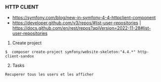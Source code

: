 ### HTTP CLIENT 

- https://symfony.com/blog/new-in-symfony-4-4-httpclient-component
- https://developer.github.com/v3/repos/#list-user-repositories | https://docs.github.com/en/rest/repos?apiVersion=2022-11-28#list-user-repositories

1. Create project
```
$  composer create-project symfony/website-skeleton:"4.4.*" http-client-sandox
```


2. Tasks 
```
Recuperer tous les users et les afficher
```